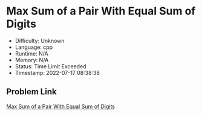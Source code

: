 # Max Sum of a Pair With Equal Sum of Digits

- Difficulty: Unknown
- Language: cpp
- Runtime: N/A
- Memory: N/A
- Status: Time Limit Exceeded
- Timestamp: 2022-07-17 08:38:38

## Problem Link
[Max Sum of a Pair With Equal Sum of Digits](https://leetcode.com/problems/max-sum-of-a-pair-with-equal-sum-of-digits)

